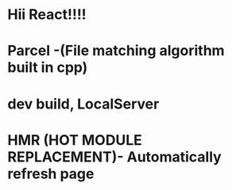 # Hii React!!!!

# Parcel -(File matching algorithm built in cpp)
# dev build, LocalServer
# HMR (HOT MODULE REPLACEMENT)- Automatically refresh page
